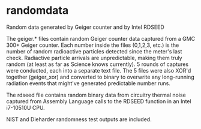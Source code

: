 # randomdata
Random data generated by Geiger counter and by Intel RDSEED

The geiger.* files contain random Geiger counter data captured from a GMC 300+ Geiger counter. Each number inside the files (0,1,2,3, etc.) is the number of random radioactive particles detected since the meter's last check. Radiactive particle arrivals are unpredictable, making them truly random (at least as far as Science knows currently). 5 rounds of captures were conducted, each into a separate text file.  The 5 files were also XOR'd together (geiger_xor) and converted to binary to overwrite any long-running radiation events that might've generated predictable number runs.

The rdseed file contains random binary data from circuitry thermal noise captured from Assembly Language calls to the RDSEED function in an Intel i7-10510U CPU.

NIST and Dieharder randomness test outputs are included.

